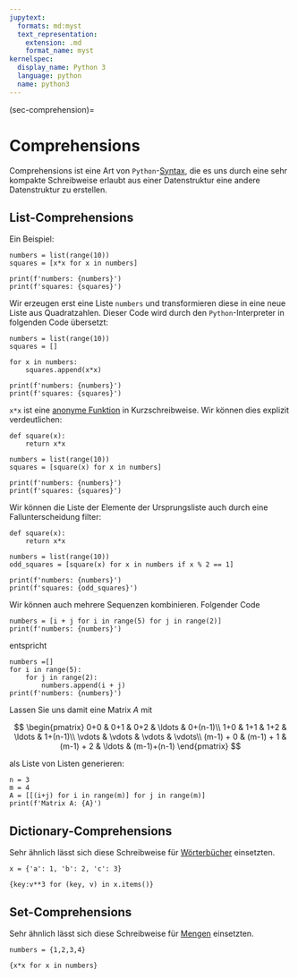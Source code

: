 ```yaml
---
jupytext:
  formats: md:myst
  text_representation:
    extension: .md
    format_name: myst
kernelspec:
  display_name: Python 3
  language: python
  name: python3
---
```


(sec-comprehension)=
# Comprehensions

Comprehensions ist eine Art von ``Python``-[Syntax](def-syntax), die es uns durch eine sehr kompakte Schreibweise erlaubt aus einer Datenstruktur eine andere Datenstruktur zu erstellen.

## List-Comprehensions

Ein Beispiel:

```{code-cell} python3
numbers = list(range(10))
squares = [x*x for x in numbers]

print(f'numbers: {numbers}')
print(f'squares: {squares}')
```

Wir erzeugen erst eine Liste ``numbers`` und transformieren diese in eine neue Liste aus Quadratzahlen.
Dieser Code wird durch den ``Python``-Interpreter in folgenden Code übersetzt:

```{code-cell} python3
numbers = list(range(10))
squares = []

for x in numbers:
    squares.append(x*x)

print(f'numbers: {numbers}')
print(f'squares: {squares}')
```

``x*x`` ist eine [anonyme Funktion](sec-anonymous-function) in Kurzschreibweise.
Wir können dies explizit verdeutlichen:

```{code-cell} python3
def square(x):
    return x*x

numbers = list(range(10))
squares = [square(x) for x in numbers]

print(f'numbers: {numbers}')
print(f'squares: {squares}')
```

Wir können die Liste der Elemente der Ursprungsliste auch durch eine Fallunterscheidung filter:

```{code-cell} python3
def square(x):
    return x*x

numbers = list(range(10))
odd_squares = [square(x) for x in numbers if x % 2 == 1]

print(f'numbers: {numbers}')
print(f'squares: {odd_squares}')
```

Wir können auch mehrere Sequenzen kombinieren.
Folgender Code 

```{code-cell} python3
numbers = [i + j for i in range(5) for j in range(2)]
print(f'numbers: {numbers}')
```

entspricht

```{code-cell} python3
numbers =[]
for i in range(5):
    for j in range(2):
        numbers.append(i + j)
print(f'numbers: {numbers}')
```

Lassen Sie uns damit eine Matrix $A$ mit

$$
\begin{pmatrix}
    0+0 & 0+1 & 0+2 & \ldots & 0+(n-1)\\
    1+0 & 1+1 & 1+2 & \ldots & 1+(n-1)\\
    \vdots & \vdots & \vdots & \vdots\\
    (m-1) + 0 & (m-1) + 1 & (m-1) + 2 & \ldots & (m-1)+(n-1)
\end{pmatrix}
$$

als Liste von Listen generieren:

```{code-cell} python3
n = 3
m = 4
A = [[(i+j) for i in range(m)] for j in range(m)]
print(f'Matrix A: {A}')
```

## Dictionary-Comprehensions

Sehr ähnlich lässt sich diese Schreibweise für [Wörterbücher](sec-dict) einsetzten.

```{code-cell} python3
x = {'a': 1, 'b': 2, 'c': 3}

{key:v**3 for (key, v) in x.items()}
```

## Set-Comprehensions

Sehr ähnlich lässt sich diese Schreibweise für [Mengen](sec-set) einsetzten.

```{code-cell} python3
numbers = {1,2,3,4}

{x*x for x in numbers}
```